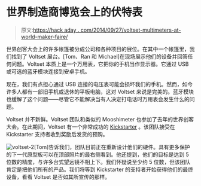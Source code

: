 # 世界制造商博览会上的伏特表

> 原文:[https://hack aday . com/2014/09/27/voltset-multimeters-at-world-maker-faire/](https://hackaday.com/2014/09/27/voltset-multimeters-at-world-maker-faire/)

世界创客大会上的许多帐篷被分成公司和各种项目的展位。在其中一个帐篷里，我们找到了 Voltset 展台。[Tom、Ran 和 Michael]在现场展示他们的设备并回答任何问题。Voltset 本质上是一个万用表，它把你的手机当作显示器。它通过 USB 或可选的蓝牙模块连接到安卓手机。

现在，我们有点担心通过 USB 连接的电压表可能会损坏我们的手机。然而，如今许多人都有一部旧手机或退休的平板电脑，这对 Voltset 来说是完美的。蓝牙模块也缓解了这个问题——尽管它不能解决当有人决定打电话时万用表会发生什么的问题。

Voltset 并不新鲜。Voltset 团队和类似的 Mooshimeter 也参加了去年的世界创客大会。在此期间，Voltset 有一个非常成功的 [Kickstarter](https://www.kickstarter.com/projects/tomwang/voltset-worlds-smartest-multimeter-for-smart-devic) 。该团队接受在 Kickstarter 支持者收到奖励后发货的预购。

![voltset-2](../Images/2256847f6c695a93f22c13929689588e.png)[Tom]告诉我们，团队目前正在重新设计他们的硬件。具有更多保护的下一代原型板可以在顶部照片的最右侧看到。他还提到，他们的目标是达到 5 位数的精度，与许多台式望远镜不相上下。我们怀疑说至少约 5 位数，但该团队肯定是把他们所有的产品。我们将等到 Kickstarter 的支持者开始获得他们的最终设备，看看 Voltset 是否如其所宣传的那样。